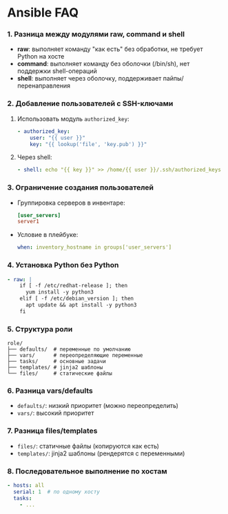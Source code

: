 
# Ansible FAQ

### 1. Разница между модулями raw, command и shell
- **raw**: выполняет команду "как есть" без обработки, не требует Python на хосте
- **command**: выполняет команду без оболочки (/bin/sh), нет поддержки shell-операций
- **shell**: выполняет через оболочку, поддерживает пайпы/перенаправления

### 2. Добавление пользователей с SSH-ключами
1. Использовать модуль `authorized_key`:
   ```yaml
   - authorized_key:
       user: "{{ user }}"
       key: "{{ lookup('file', 'key.pub') }}"
   ```
2. Через shell:
   ```yaml
   - shell: echo "{{ key }}" >> /home/{{ user }}/.ssh/authorized_keys
   ```

### 3. Ограничение создания пользователей
- Группировка серверов в инвентаре:
  ```ini
  [user_servers]
  server1
  ```
- Условие в плейбуке:
  ```yaml
  when: inventory_hostname in groups['user_servers']
  ```

### 4. Установка Python без Python
```yaml
- raw: |
    if [ -f /etc/redhat-release ]; then
      yum install -y python3
    elif [ -f /etc/debian_version ]; then
      apt update && apt install -y python3
    fi
```

### 5. Структура роли
```
role/
├── defaults/  # переменные по умолчанию
├── vars/      # переопределяющие переменные
├── tasks/     # основные задачи
├── templates/ # jinja2 шаблоны
└── files/     # статические файлы
```

### 6. Разница vars/defaults
- `defaults/`: низкий приоритет (можно переопределить)
- `vars/`: высокий приоритет

### 7. Разница files/templates
- `files/`: статичные файлы (копируются как есть)
- `templates/`: jinja2 шаблоны (рендерятся с переменными)

### 8. Последовательное выполнение по хостам
```yaml
- hosts: all
  serial: 1  # по одному хосту
  tasks:
    - ...
```